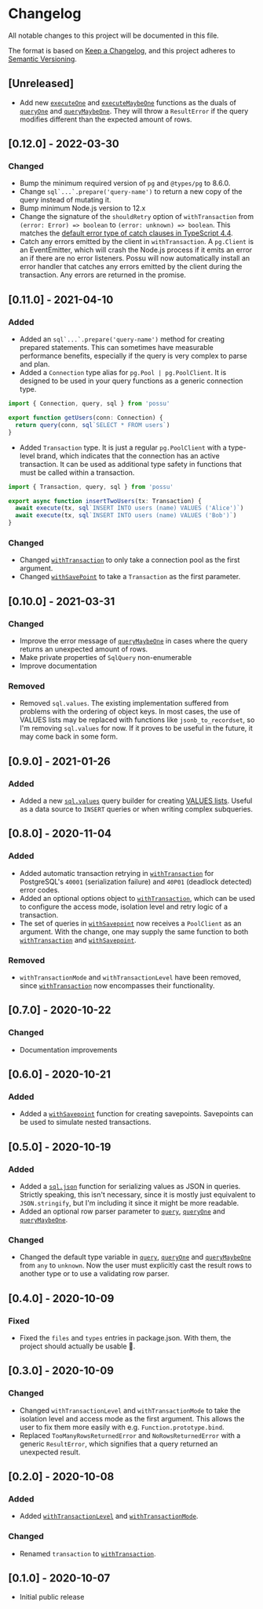 # Changelog

All notable changes to this project will be documented in this file.

The format is based on [Keep a Changelog](https://keepachangelog.com/en/1.0.0/),
and this project adheres to [Semantic Versioning](https://semver.org/spec/v2.0.0.html).

## [Unreleased]

- Add new [`executeOne`](README.md#executeone) and [`executeMaybeOne`](README.md#executeMaybeOne) functions as the duals
  of [`queryOne`](README.md#queryOne) and [`queryMaybeOne`](README.md#queryMaybeOne). They will throw a `ResultError` 
  if the query modifies different than the expected amount of rows.

## [0.12.0] - 2022-03-30

### Changed

- Bump the minimum required version of `pg` and `@types/pg` to 8.6.0.
- Change ``sql`...`.prepare('query-name')`` to return a new copy of the query instead of mutating it.
- Bump minimum Node.js version to 12.x
- Change the signature of the `shouldRetry` option of `withTransaction` from `(error: Error) => boolean` to
  `(error: unknown) => boolean`. This matches
  the [default error type of catch clauses in TypeScript 4.4](https://devblogs.microsoft.com/typescript/announcing-typescript-4-4/#use-unknown-catch-variables).
- Catch any errors emitted by the client in `withTransaction`. A `pg.Client` is an EventEmitter, which will crash the
  Node.js process if it emits an error an if there are no error listeners. Possu will now automatically install an error
  handler that catches any errors emitted by the client during the transaction. Any errors are returned in the promise.

## [0.11.0] - 2021-04-10

### Added

- Added an `` sql`...`.prepare('query-name') `` method for creating prepared statements. This can
  sometimes have measurable performance benefits, especially if the query is very complex to parse and plan.
- Added a `Connection` type alias for `pg.Pool | pg.PoolClient`. It is designed to be used in your query functions as
  a generic connection type.

```typescript
import { Connection, query, sql } from 'possu'

export function getUsers(conn: Connection) {
  return query(conn, sql`SELECT * FROM users`)
}
```

- Added `Transaction` type. It is just a regular `pg.PoolClient` with a type-level brand, which indicates that the
  connection has an active transaction. It can be used as additional type safety in functions that must be called within
  a transaction.

```typescript
import { Transaction, query, sql } from 'possu'

export async function insertTwoUsers(tx: Transaction) {
  await execute(tx, sql`INSERT INTO users (name) VALUES ('Alice')`)
  await execute(tx, sql`INSERT INTO users (name) VALUES ('Bob')`)
}
```

### Changed

- Changed [`withTransaction`](README.md#withtransaction) to only take a connection pool as the first argument.
- Changed [`withSavePoint`](README.me#withSavepoint) to take a `Transaction` as the first parameter.

## [0.10.0] - 2021-03-31

### Changed

- Improve the error message of [`queryMaybeOne`](README.md#queryMaybeOne) in cases where
  the query returns an unexpected amount of rows.
- Make private properties of `SqlQuery` non-enumerable
- Improve documentation

### Removed

- Removed `sql.values`. The existing implementation suffered from problems with the ordering of object keys. In most
  cases, the use of VALUES lists may be replaced with functions like `jsonb_to_recordset`, so I'm removing `sql.values`
  for now. If it proves to be useful in the future, it may come back in some form.

## [0.9.0] - 2021-01-26

### Added

- Added a new [`sql.values`](README.md#values) query builder for creating
  [VALUES lists](https://www.postgresql.org/docs/current/queries-values.html).
  Useful as a data source to `INSERT` queries or when writing complex subqueries.

## [0.8.0] - 2020-11-04

### Added

- Added automatic transaction retrying in
  [`withTransaction`](README.md#withTransaction) for PostgreSQL's `40001`
  (serialization failure) and `40P01` (deadlock detected) error codes.
- Added an optional options object to
  [`withTransaction`](README.md#withTransaction), which can be used to
  configure the access mode, isolation level and retry logic of a transaction.
- The set of queries in [`withSavepoint`](README.md#withSavepoint) now
  receives a `PoolClient` as an argument. With the change, one may supply the
  same function to both [`withTransaction`](README.md#withTransaction) and
  [`withSavepoint`](README.md#withSavepoint).

### Removed

- `withTransactionMode` and `withTransactionLevel` have been removed, since
  [`withTransaction`](README.md#withTransaction) now encompasses
  their functionality.

## [0.7.0] - 2020-10-22

### Changed

- Documentation improvements

## [0.6.0] - 2020-10-21

### Added

- Added a [`withSavepoint`](README.md#withSavepoint) function for creating
  savepoints. Savepoints can be used to simulate nested transactions.

## [0.5.0] - 2020-10-19

### Added

- Added a [`sql.json`](README.md#user-content-sqljson) function for serializing values as JSON in queries.
  Strictly speaking, this isn't necessary, since it is mostly just equivalent
  to `JSON.stringify`, but I'm including it since it might be more readable.
- Added an optional row parser parameter to [`query`](README.md#query),
  [`queryOne`](README.md#queryOne) and [`queryMaybeOne`](README.md#queryMaybeOne).

### Changed

- Changed the default type variable in [`query`](README.md#query),
  [`queryOne`](README.md#queryOne) and
  [`queryMaybeOne`](README.md#queryMaybeOne) from `any` to `unknown`. Now the
  user must explicitly cast the result rows to another type or to use a
  validating row parser.

## [0.4.0] - 2020-10-09

### Fixed

- Fixed the `files` and `types` entries in package.json. With them, the
  project should actually be usable 🙂.

## [0.3.0] - 2020-10-09

### Changed

- Changed `withTransactionLevel` and `withTransactionMode` to take the
  isolation level and access mode as the first argument. This allows the user
  to fix them more easily with e.g. `Function.prototype.bind`.
- Replaced `TooManyRowsReturnedError` and `NoRowsReturnedError` with a generic
  `ResultError`, which signifies that a query returned an unexpected result.

## [0.2.0] - 2020-10-08

### Added

- Added [`withTransactionLevel`](README.md#withTransactionLevel)
  and [`withTransactionMode`](README.md#withTransactionMode).

### Changed

- Renamed `transaction` to [`withTransaction`](README.md#withTransaction).

## [0.1.0] - 2020-10-07

- Initial public release
